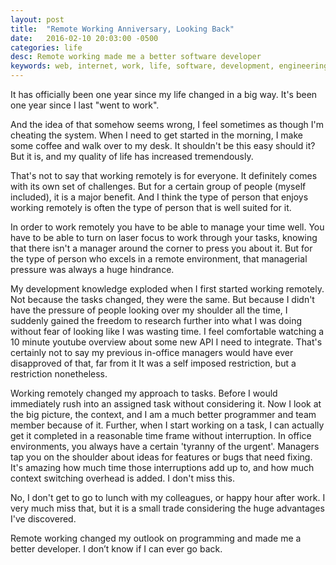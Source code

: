 ```yaml
---
layout: post
title:  "Remote Working Anniversary, Looking Back"
date:   2016-02-10 20:03:00 -0500
categories: life
desc: Remote working made me a better software developer
keywords: web, internet, work, life, software, development, engineering
---
```

It has officially been one year since my life changed in a big way. It's been one year since I last "went to work".

And the idea of that somehow seems wrong, I feel sometimes as though I'm cheating the system. When I need to get started in the morning, I make some coffee and walk over to my desk. It shouldn't be this easy should it? But it is, and my quality of life has increased tremendously.

That's not to say that working remotely is for everyone. It definitely comes with its own set of challenges. But for a certain group of people (myself included), it is a major benefit. And I think the type of person that enjoys working remotely is often the type of person that is well suited for it.

In order to work remotely you have to be able to manage your time well. You have to be able to turn on laser focus to work through your tasks, knowing that there isn't a manager around the corner to press you about it. But for the type of person who excels in a remote environment, that managerial pressure was always a huge hindrance.

My development knowledge exploded when I first started working remotely. Not because the tasks changed, they were the same. But because I didn't have the pressure of people looking over my shoulder all the time, I suddenly gained the freedom to research further into what I was doing without fear of looking like I was wasting time. I feel comfortable watching a 10 minute youtube overview about some new API I need to integrate. That's certainly not to say my previous in-office managers would have ever disapproved of that, far from it It was a self imposed restriction, but a restriction nonetheless.

Working remotely changed my approach to tasks. Before I would immediately rush into an assigned task without considering it. Now I look at the big picture, the context, and I am a much better programmer and team member because of it. Further, when I start working on a task, I can actually get it completed in a reasonable time frame without interruption. In office environments, you always have a certain 'tyranny of the urgent'. Managers tap you on the shoulder about ideas for features or bugs that need fixing. It's amazing how much time those interruptions add up to, and how much context switching overhead is added. I don't miss this.

No, I don't get to go to lunch with my colleagues, or happy hour after work. I very much miss that, but it is a small trade considering the huge advantages I've discovered.

Remote working changed my outlook on programming and made me a better developer. I don’t know if I can ever go back.



